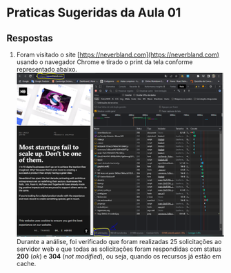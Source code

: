 # Praticas Sugeridas da Aula 01
## Respostas
1) Foram visitado o site [https://neverbland.com](https://neverbland.com) usando o navegador Chrome e tirado o print da tela conforme representado abaixo.  
![Captura da tela do neverbland e guia "Rede" das Ferramentas do desenvolvedor.](imagens/neverbland-print.PNG)
Durante a análise, foi verificado que foram realizadas 25 solicitações ao servidor web e que todas as solicitações foram respondidas com status **200** (*ok*) e **304** (*not modified*), ou seja, quando os recursos já estão em cache.
